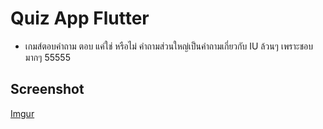 # Quiz App Flutter
 - เกมส์ตอบคำถาม ตอบ แค่ใช่ หรือไม่ คำถามส่วนใหญ่เป็นคำถามเกี่ยวกับ IU ล้วนๆ เพราะชอบมากๆ 55555

## Screenshot
[Imgur](https://i.imgur.com/kUi8gGr.jpg)
